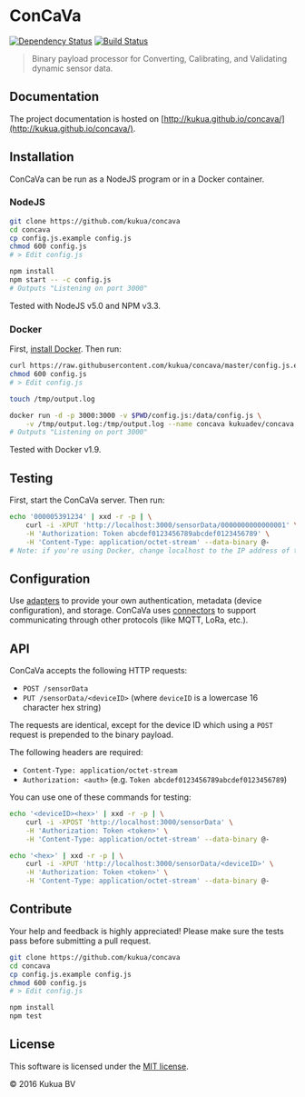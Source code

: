 # ConCaVa

[![Dependency Status](https://david-dm.org/kukua/concava.svg)](https://david-dm.org/kukua)
[![Build Status](https://travis-ci.org/kukua/concava.svg?branch=master)](https://travis-ci.org/kukua/concava)

> Binary payload processor for Converting, Calibrating, and Validating dynamic sensor data.

## Documentation

The project documentation is hosted on [http://kukua.github.io/concava/](http://kukua.github.io/concava/).

## Installation

ConCaVa can be run as a NodeJS program or in a Docker container.

### NodeJS

```bash
git clone https://github.com/kukua/concava
cd concava
cp config.js.example config.js
chmod 600 config.js
# > Edit config.js

npm install
npm start -- -c config.js
# Outputs "Listening on port 3000"
```

Tested with NodeJS v5.0 and NPM v3.3.

### Docker

First, [install Docker](http://docs.docker.com/engine/installation/). Then run:

```bash
curl https://raw.githubusercontent.com/kukua/concava/master/config.js.example > config.js
chmod 600 config.js
# > Edit config.js

touch /tmp/output.log

docker run -d -p 3000:3000 -v $PWD/config.js:/data/config.js \
	-v /tmp/output.log:/tmp/output.log --name concava kukuadev/concava
# Outputs "Listening on port 3000"
```

Tested with Docker v1.9.

## Testing

First, start the ConCaVa server. Then run:

```bash
echo '000005391234' | xxd -r -p | \
	curl -i -XPUT 'http://localhost:3000/sensorData/0000000000000001' \
	-H 'Authorization: Token abcdef0123456789abcdef0123456789' \
	-H 'Content-Type: application/octet-stream' --data-binary @-
# Note: if you're using Docker, change localhost to the IP address of the container
```

## Configuration

Use [adapters](http://kukua.github.io/concava/latest/configuration/#adapters) to provide your own authentication, metadata (device configuration), and storage.
ConCaVa uses [connectors](http://kukua.github.io/concava/latest/configuration/#connectors) to support communicating through other protocols (like MQTT, LoRa, etc.).

## API

ConCaVa accepts the following HTTP requests:

- `POST /sensorData`
- `PUT /sensorData/<deviceID>` (where `deviceID` is a lowercase 16 character hex string)

The requests are identical, except for the device ID which using a `POST` request is prepended to the binary payload.

The following headers are required:

- `Content-Type: application/octet-stream`
- `Authorization: <auth>` (e.g. `Token abcdef0123456789abcdef0123456789`)

You can use one of these commands for testing:

```bash
echo '<deviceID><hex>' | xxd -r -p | \
	curl -i -XPOST 'http://localhost:3000/sensorData' \
	-H 'Authorization: Token <token>' \
	-H 'Content-Type: application/octet-stream' --data-binary @-

echo '<hex>' | xxd -r -p | \
	curl -i -XPUT 'http://localhost:3000/sensorData/<deviceID>' \
	-H 'Authorization: Token <token>' \
	-H 'Content-Type: application/octet-stream' --data-binary @-
```

## Contribute

Your help and feedback is highly appreciated! Please make sure the tests pass before submitting a pull request.

```bash
git clone https://github.com/kukua/concava
cd concava
cp config.js.example config.js
chmod 600 config.js
# > Edit config.js

npm install
npm test
```

## License

This software is licensed under the [MIT license](https://github.com/kukua/concava/blob/master/LICENSE).

© 2016 Kukua BV
